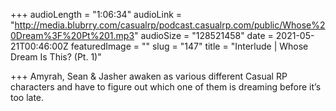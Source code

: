 +++
audioLength = "1:06:34"
audioLink = "http://media.blubrry.com/casualrp/podcast.casualrp.com/public/Whose%20Dream%3F%20Pt%201.mp3"
audioSize = "128521458"
date = 2021-05-21T00:46:00Z
featuredImage = ""
slug = "147"
title = "Interlude | Whose Dream Is This? (Pt. 1)"

+++
Amyrah, Sean & Jasher awaken as various different Casual RP characters and have to figure out which one of them is dreaming before it’s too late.